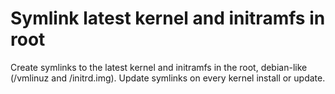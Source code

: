 # Symlink latest kernel and initramfs in root

Create symlinks to the latest kernel and initramfs in the root, debian-like (/vmlinuz and /initrd.img). Update symlinks on every kernel install or update.
